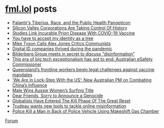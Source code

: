 # [fml.lol](https://fml.lol) posts
<!-- BLOG-POST-LIST:START -->
- [Palantir’s Tiberius, Race, and the Public Health Panopticon](https://fml.lol/palantirs-tiberius-race-and-the-public-health-panopticon/)
- [Silicon Valley Corporations Are Taking Control Of History](https://fml.lol/silicon-valley-corporations-are-taking-control-of-history/)
- [Studies Link Incurable Prion Disease With COVID-19 Vaccine](https://fml.lol/studies-link-incurable-prion-disease-with-covid-19-vaccine/)
- [You have to accept my identity as a tree](https://fml.lol/you-have-to-accept-my-identity-as-a-tree/)
- [Mike Tyson Calls Alex Jones Critics Communists](https://fml.lol/mike-tyson-calls-alex-jones-critics-communists/)
- [Digital ID companies thrived during the pandemic](https://fml.lol/digital-id-companies-thrived-during-the-pandemic/)
- [Bilderberg Group meets in secret to discuss “disinformation”](https://fml.lol/bilderberg-group-meets-in-secret-to-discuss-disinformation/)
- [This era of big tech exceptionalism has got to end: Australian eSafety Commissioner](https://fml.lol/this-era-of-big-tech-exceptionalism-has-got-to-end-australian-esafety-commissioner/)
- [Queensland’s frontline workers begin legal challenges against vaccine mandates](https://fml.lol/queenslands-frontline-workers-begin-legal-challenges-against-vaccine-mandates/)
- [‘We Are in Lock-Step With the US’: New Australian PM on Combating China’s Influence](https://fml.lol/we-are-in-lock-step-with-the-us-new-australian-pm-on-combating-chinas-influence/)
- [Male Wins Aussie Women’s Surfing Title](https://fml.lol/male-wins-aussie-womens-surfing-title/)
- [Dear Friends, Sorry to Announce a Genocide](https://fml.lol/dear-friends-sorry-to-announce-a-genocide/)
- [Globalists Have Entered The Kill Phase Of The Great Reset](https://fml.lol/globalists-have-entered-the-kill-phase-of-the-great-reset/)
- [Trudeau wants new tools to tackle online misinformation](https://fml.lol/trudeau-wants-new-tools-to-tackle-online-misinformation/)
- [Police Kill a Man in Back of Police Vehicle Using Makeshift Gas Chamber](https://fml.lol/police-kill-a-man-in-back-of-police-vehicle-using-makeshift-gas-chamber/)
<!-- BLOG-POST-LIST:END -->

[Forum](https://forum.fml.lol)
